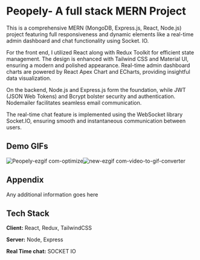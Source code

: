 
# Peopely- A full stack MERN Project

This is a comprehensive MERN (MongoDB, Express.js, React, Node.js) project featuring full responsiveness and dynamic elements like a real-time admin dashboard and chat functionality using Socket. IO.

For the front end, I utilized React along with Redux Toolkit for efficient state management. The design is enhanced with Tailwind CSS and Material UI, ensuring a modern and polished appearance. Real-time admin dashboard charts are powered by React Apex Chart and ECharts, providing insightful data visualization.

On the backend, Node.js and Express.js form the foundation, while JWT (JSON Web Tokens) and Bcrypt bolster security and authentication. Nodemailer facilitates seamless email communication.

The real-time chat feature is implemented using the WebSocket library Socket.IO, ensuring smooth and instantaneous communication between users.
## Demo GIFs
![Peopely-ezgif com-optimize](https://github.com/Amankumar977/ECommerceApp/assets/108085304/c0039346-4ae1-41fa-9d08-80b6bde48e39)![new-ezgif com-video-to-gif-converter](https://github.com/Amankumar977/ECommerceApp/assets/108085304/c91dcc37-b573-40b6-a917-53aa2e19a367)



## Appendix

Any additional information goes here


## Tech Stack

**Client:** React, Redux, TailwindCSS

**Server:** Node, Express

**Real Time chat:** SOCKET IO

